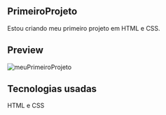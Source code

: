 ## PrimeiroProjeto
Estou criando meu primeiro projeto em HTML e CSS.

## Preview
![meuPrimeiroProjeto](https://user-images.githubusercontent.com/117949538/201213396-c110b628-9bd3-4cbe-9c07-0be6401b7cfe.png)

## Tecnologias usadas
HTML e CSS
